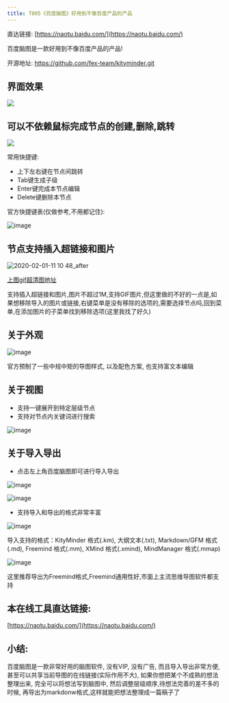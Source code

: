 ```yaml
---
title: T005《百度脑图》好用到不像百度产品的产品
---
```

直达链接: [https://naotu.baidu.com/](https://naotu.baidu.com/)


百度脑图是一款好用到不像百度产品的产品!

开源地址: https://github.com/fex-team/kityminder.git

## 界面效果

![](https://www.v2fy.com/asset/0i/OnlineToolsBook/OnlineToolsBookMD/T005-baidunaotu.assets/73585179-92d13e80-44d9-11ea-8ba0-2f5b1010edd7.png)

## 可以不依赖鼠标完成节点的创建,删除,跳转

![](https://www.v2fy.com/asset/0i/OnlineToolsBook/OnlineToolsBookMD/T005-baidunaotu.assets/73585351-82ba5e80-44db-11ea-88e8-a817c1c7cfca.gif)


常用快捷键: 
- 上下左右键在节点间跳转
- Tab键生成子级
- Enter键完成本节点编辑
- Delete键删除本节点

官方快捷键表(仅做参考,不用都记住):

![image](https://www.v2fy.com/asset/0i/OnlineToolsBook/OnlineToolsBookMD/T005-baidunaotu.assets/73585421-3a4f7080-44dc-11ea-8291-d4cdd01d3bfa.png)


## 节点支持插入超链接和图片

![2020-02-01-11 10 48_after](https://www.v2fy.com/asset/0i/OnlineToolsBook/OnlineToolsBookMD/T005-baidunaotu.assets/73586174-57883d00-44e4-11ea-803c-62048dbbd01a.gif)

[上图gif超清图地址](https://user-images.githubusercontent.com/15868458/73586175-5820d380-44e4-11ea-85f5-9abf2d5c7515.gif)

支持插入超链接和图片,图片不超过1M,支持GIF图片,但这里做的不好的一点是,如果想移除导入的图片或链接,右键菜单是没有移除的选项的,需要选择节点吗,回到菜单,在添加图片的子菜单找到移除选项(这里我找了好久)


## 关于外观

![image](https://www.v2fy.com/asset/0i/OnlineToolsBook/OnlineToolsBookMD/T005-baidunaotu.assets/73586346-d8e0cf00-44e6-11ea-845e-87a7125ff1d5.png)

官方预制了一些中规中矩的导图样式, 以及配色方案, 也支持富文本编辑


## 关于视图

- 支持一键展开到特定层级节点
- 支持对节点内关键词进行搜索

![image](https://www.v2fy.com/asset/0i/OnlineToolsBook/OnlineToolsBookMD/T005-baidunaotu.assets/73586386-4b51af00-44e7-11ea-8c80-18e6ea3d415e.png)




## 关于导入导出

- 点击左上角百度脑图即可进行导入导出

![image](https://www.v2fy.com/asset/0i/OnlineToolsBook/OnlineToolsBookMD/T005-baidunaotu.assets/73587188-b43f2400-44f3-11ea-80c4-6ccc5d8a62af.png)



![image](https://www.v2fy.com/asset/0i/OnlineToolsBook/OnlineToolsBookMD/T005-baidunaotu.assets/73587197-f4060b80-44f3-11ea-8edb-1e636dc00dea.png)


- 支持导入和导出的格式非常丰富

![image](https://www.v2fy.com/asset/005-baidunaotu/73586487-e9924480-44e8-11ea-9170-18b576883e9a.png)

导入支持的格式：KityMinder 格式(.km), 大纲文本(.txt), Markdown/GFM 格式(.md), Freemind 格式(.mm), XMind 格式(.xmind), MindManager 格式(.mmap)

![image](https://www.v2fy.com/asset/0i/OnlineToolsBook/OnlineToolsBookMD/T005-baidunaotu.assets/73586416-b8654480-44e7-11ea-93b4-b24283a1e175.png)


这里推荐导出为Freemind格式,Freemind通用性好,市面上主流思维导图软件都支持


## 本在线工具直达链接:

[https://naotu.baidu.com/](https://naotu.baidu.com/)

## 小结:

百度脑图是一款非常好用的脑图软件, 没有VIP, 没有广告, 而且导入导出非常方便, 甚至可以共享当前导图的在线链接(实际作用不大), 如果你想把某个不成熟的想法整理出来, 完全可以将想法写到脑图中, 然后调整层级顺序,待想法完善的差不多的时候, 再导出为markdonw格式,这样就能把想法整理成一篇稿子了
